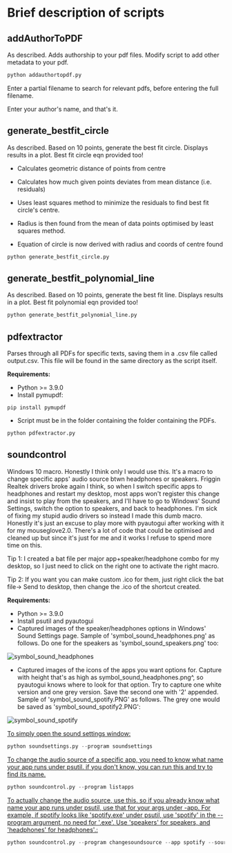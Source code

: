# Brief description of scripts

## addAuthorToPDF
As described. Adds authorship to your pdf files. Modify script to add other metadata to your pdf.

```python
python addauthortopdf.py
```
Enter a partial filename to search for relevant pdfs, before entering the full filename.

Enter your author's name, and that's it.

## generate_bestfit_circle
As described. Based on 10 points, generate the best fit circle. Displays results in a plot. Best fit circle eqn provided too!

- Calculates geometric distance of points from centre

- Calculates how much given points deviates from mean distance (i.e. residuals) 

- Uses least squares method to minimize the residuals to find best fit circle's centre. 

- Radius is then found from the mean of data points optimised by least squares method.

- Equation of circle is now derived with radius and coords of centre found

```python
python generate_bestfit_circle.py
```

## generate_bestfit_polynomial_line
As described. Based on 10 points, generate the best fit line. Displays results in a plot. Best fit polynomial eqn provided too!

```python
python generate_bestfit_polynomial_line.py
```
## pdfextractor
Parses through all PDFs for specific texts, saving them in a .csv file called output.csv. This file will be found in the same directory as the script itself.

**Requirements:** 

* Python >= 3.9.0
* Install pymupdf:
```
pip install pymupdf
```
* Script must be in the folder containing the folder containing the PDFs. 

```python
python pdfextractor.py
```
## soundcontrol
Windows 10 macro. Honestly I think only I would use this. It's a macro to change specific apps' audio source btwn headphones or speakers. Friggin Realtek drivers broke again I think, so when I switch specific apps to headphones and restart my desktop, most apps won't register this change and insist to play from the speakers, and I'll have to go to Windows' Sound Settings, switch the option to speakers, and back to headphones. I'm sick of fixing my stupid audio drivers so instead I made this dumb macro. Honestly it's just an excuse to play more with pyautogui after working with it for my mouseglove2.0. There's a lot of code that could be optimised and cleaned up but since it's just for me and it works I refuse to spend more time on this. 

Tip 1: I created a bat file per major app+speaker/headphone combo for my desktop, so I just need to click on the right one to activate the right macro.

Tip 2: If you want you can make custom .ico for them, just right click the bat file-> Send to desktop, then change the .ico of the shortcut created.

**Requirements:** 

* Python >= 3.9.0
* Install psutil and pyautogui
* Captured images of the speaker/headphones options in Windows' Sound Settings page. Sample of 'symbol_sound_headphones.png' as follows. Do one for the speakers as 'symbol_sound_speakers.png' too:
  
![symbol_sound_headphones](https://github.com/user-attachments/assets/804690df-d7f7-4349-b232-1653f46296ad)
* Captured images of the icons of the apps you want options for. Capture with height that's as high as symbol_sound_headphones.png^, so pyautogui knows where to look for that option. Try to capture one white version and one grey version. Save the second one with '2' appended. Sample of 'symbol_sound_spotify.PNG' as follows. The grey one would be saved as 'symbol_sound_spotify2.PNG':

![symbol_sound_spotify](https://github.com/user-attachments/assets/a65dab23-cb93-4bde-ac6d-fb05b14040e4)

<ins> To simply open the sound settings window:</ins>
```python
python soundsettings.py --program soundsettings
```
<ins> To change the audio source of a specific app, you need to know what name your app runs under psutil. if you don't know, you can run this and try to find its name. </ins>
```python
python soundcontrol.py --program listapps
```
<ins> To actually change the audio source, use this. so if you already know what name your app runs under psutil, use that for your args under -app. For example, if spotify looks like 'spotify.exe' under psutil, use 'spotify' in the --program argument, no need for '.exe'. Use 'speakers' for speakers, and 'headphones' for headphones'.:</ins>
```python
python soundcontrol.py --program changesoundsource --app spotify --source speakers
```
